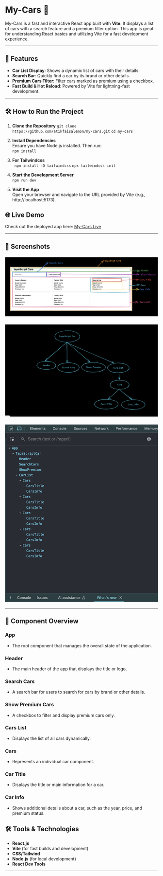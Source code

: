 # My-Cars 🚗

My-Cars is a fast and interactive React app built with **Vite**. It displays a list of cars with a search feature and a premium filter option. This app is great for understanding React basics and utilizing Vite for a fast development experience.

---

## 🚀 Features

- **Car List Display**: Shows a dynamic list of cars with their details.
- **Search Bar**: Quickly find a car by its brand or other details.
- **Premium Cars Filter**: Filter cars marked as premium using a checkbox.
- **Fast Build & Hot Reload**: Powered by Vite for lightning-fast development.

---

## 🛠️ How to Run the Project

1.  **Clone the Repository**
    `git clone https://github.com/atikfaisalemon/my-cars.git`
    `cd my-cars`
2.  **Install Dependencies**  
     Ensure you have Node.js installed. Then run:  
     `npm install`
3.  **For Tailwindcss**  
    ` npm install -D tailwindcss`
    `npx tailwindcss init`

4.  **Start the Development Server**  
    `npm run dev`
5.  **Visit the App**  
    Open your browser and navigate to the URL provided by Vite (e.g., http://localhost:5173).

## 🌐 Live Demo

Check out the deployed app here: [My-Cars Live](https://my-cars-one.vercel.app/)

---

## 📸 Screenshots

### ![Component Breakdown diagram](./src/assets/BreakDown%20diagram.png)

### ![Component Hierarchy diagram](./src/assets/Hierarchy%20diagram.png)

### ![React Dev Tools Screenshot](./src/assets/Dev%20Tools%20Screenshot.png)

---

## 🧩 Component Overview

### **App**

- The root component that manages the overall state of the application.

### **Header**

- The main header of the app that displays the title or logo.

### **Search Cars**

- A search bar for users to search for cars by brand or other details.

### **Show Premium Cars**

- A checkbox to filter and display premium cars only.

### **Cars List**

- Displays the list of all cars dynamically.

### **Cars**

- Represents an individual car component.

### **Car Title**

- Displays the title or main information for a car.

### **Car Info**

- Shows additional details about a car, such as the year, price, and premium status.

## 🛠️ Tools & Technologies

- **React.js**
- **Vite** (for fast builds and development)
- **CSS/Tailwind**
- **Node.js** (for local development)
- **React Dev Tools**

---
